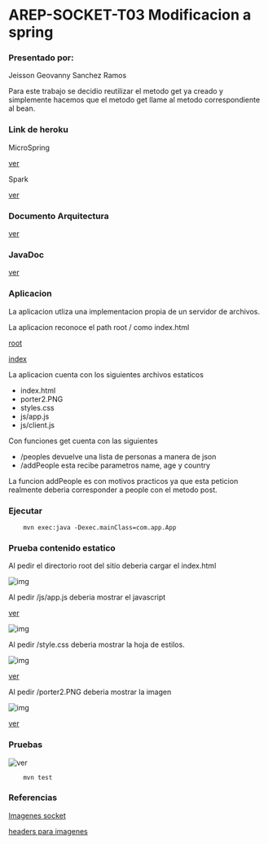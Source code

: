 # AREP-SOCKET-T03  Modificacion a spring

### Presentado por: 

Jeisson Geovanny Sanchez Ramos


Para este trabajo se decidio reutilizar el metodo get ya creado y simplemente hacemos que el metodo get llame al metodo correspondiente al bean. 

### Link de heroku

MicroSpring

[ver](https://floating-everglades-57412.herokuapp.com/)

Spark

[ver](https://enigmatic-springs-51558.herokuapp.com/)

### Documento Arquitectura

[ver](AREP_T_03.pdf)

### JavaDoc

[ver](javadoc)

### Aplicacion 

La aplicacion utliza una implementacion propia de un servidor de archivos.

La aplicacion reconoce el path root / como index.html

[root](https://enigmatic-springs-51558.herokuapp.com/)

[index](https://enigmatic-springs-51558.herokuapp.com/index.html)

La aplicacion cuenta con los siguientes archivos estaticos

- index.html
- porter2.PNG
- styles.css
- js/app.js
- js/client.js

Con funciones get cuenta con las siguientes

- /peoples devuelve una lista de personas a manera de json
- /addPeople esta recibe parametros name, age y country

La funcion addPeople es con motivos practicos ya que esta peticion realmente deberia corresponder a people con el metodo post.

### Ejecutar

~~~
    mvn exec:java -Dexec.mainClass=com.app.App
~~~

### Prueba contenido estatico

Al pedir el directorio root del sitio deberia cargar el index.html

![img](img/index.PNG)

Al pedir /js/app.js deberia mostrar el javascript

[ver](https://enigmatic-springs-51558.herokuapp.com/js/app.js)

![img](img/js.PNG)

Al pedir /style.css deberia mostrar la hoja de estilos.

![img](img/css.PNG)

[ver](https://enigmatic-springs-51558.herokuapp.com/style.css)

Al pedir /porter2.PNG deberia mostrar la imagen

![img](img/imagen.PNG) 

[ver](https://enigmatic-springs-51558.herokuapp.com/porter2.PNG)

### Pruebas

![ver](img/test.PNG)

~~~
    mvn test
~~~

### Referencias

[Imagenes socket](https://stackoverflow.com/questions/25086868/how-to-send-images-through-sockets-in-java)


[headers para imagenes](https://stackoverflow.com/questions/14728125/how-do-i-send-an-image-over-http-protocol-in-c)

